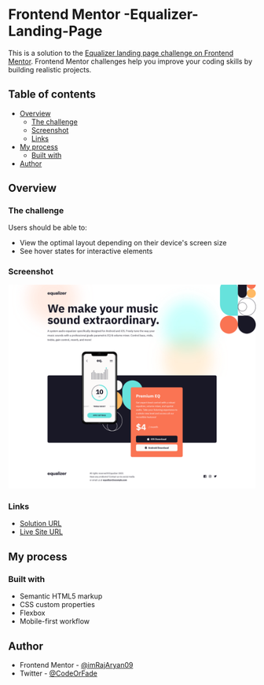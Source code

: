 # Frontend Mentor -Equalizer-Landing-Page


This is a solution to the [Equalizer landing page challenge on Frontend Mentor](https://www.frontendmentor.io/challenges/equalizer-landing-page-7VJ4gp3DE). Frontend Mentor challenges help you improve your coding skills by building realistic projects. 

## Table of contents

- [Overview](#overview)
  - [The challenge](#the-challenge)
  - [Screenshot](#screenshot)
  - [Links](#links)
- [My process](#my-process)
  - [Built with](#built-with)
- [Author](#author)



## Overview

### The challenge

Users should be able to:

- View the optimal layout depending on their device's screen size
- See hover states for interactive elements

### Screenshot

![](./screenshot.png)

### Links

- [Solution URL](https://github.com/imRajAryan09/equalizer-landing-page)
- [Live Site URL](https://imrajaryan09.github.io/equalizer-landing-page/)

## My process

### Built with

- Semantic HTML5 markup
- CSS custom properties
- Flexbox
- Mobile-first workflow



## Author

- Frontend Mentor - [@imRajAryan09](https://www.frontendmentor.io/profile/imRajAryan09)
- Twitter - [@CodeOrFade](https://www.twitter.com/CodeOrFade)
